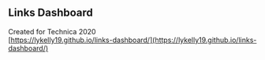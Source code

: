 ## Links Dashboard
Created for Technica 2020   
[https://lykelly19.github.io/links-dashboard/](https://lykelly19.github.io/links-dashboard/)
